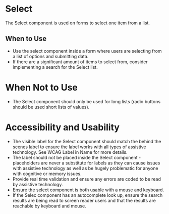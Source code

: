 # Select

The Select component is used on forms to select one item from a list. 

## When to Use
- Use the select component inside a form where users are selecting from a list of options and submitting data.
- If there are a significant amount of items to select from, consider implementing a search for the Select list.

# When Not to Use
- The Select component should only be used for long lists (radio buttons should be used short lists of values).

# Accessibility and Usability
- The visible label for the Select component should match the behind the scenes label to ensure the label works with all types of assistive technology. See WCAG Label in Name for more details.
- The label should not be placed inside the Select component - placeholders are never a substitute for labels as they can cause issues with assistive technology as well as be hugely problematic for anyone with cognitive or memory issues.
- Provide real time validation and ensure any errors are coded to be read by assistive technology.
- Ensure the select component is both usable with a mouse and keyboard. 
- If the Selec component has an autocomplete look up, ensure the search results are being read to screen reader users and that the results are reachable by keyboard and mouse.

